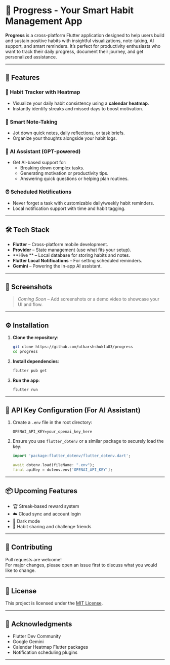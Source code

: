 
# 🧠 Progress - Your Smart Habit Management App

**Progress** is a cross-platform Flutter application designed to help users build and sustain positive habits with insightful visualizations, note-taking, AI support, and smart reminders. It’s perfect for productivity enthusiasts who want to track their daily progress, document their journey, and get personalized assistance.

---

## 🚀 Features

### 📅 Habit Tracker with Heatmap
- Visualize your daily habit consistency using a **calendar heatmap**.
- Instantly identify streaks and missed days to boost motivation.

### 📝 Smart Note-Taking
- Jot down quick notes, daily reflections, or task briefs.
- Organize your thoughts alongside your habit logs.

### 🤖 AI Assistant (GPT-powered)
- Get AI-based support for:
  - Breaking down complex tasks.
  - Generating motivation or productivity tips.
  - Answering quick questions or helping plan routines.

### ⏰ Scheduled Notifications
- Never forget a task with customizable daily/weekly habit reminders.
- Local notification support with time and habit tagging.

---

## 🛠 Tech Stack

- **Flutter** – Cross-platform mobile development.
- **Provider** – State management (use what fits your setup).
- **Hive ** – Local database for storing habits and notes.
- **Flutter Local Notifications** – For setting scheduled reminders.
- **Gemini** – Powering the in-app AI assistant.

---

## 📸 Screenshots

> _Coming Soon_ – Add screenshots or a demo video to showcase your UI and flow.

---

## ⚙️ Installation

1. **Clone the repository**:
   ```bash
   git clone https://github.com/utkarshshukla03/progress
   cd progress
   ```

2. **Install dependencies**:
   ```bash
   flutter pub get
   ```

3. **Run the app**:
   ```bash
   flutter run
   ```

---

## 🔐 API Key Configuration (For AI Assistant)

1. Create a `.env` file in the root directory:
   ```
   OPENAI_API_KEY=your_openai_key_here
   ```

2. Ensure you use `flutter_dotenv` or a similar package to securely load the key:
   ```dart
   import 'package:flutter_dotenv/flutter_dotenv.dart';

   await dotenv.load(fileName: ".env");
   final apiKey = dotenv.env['OPENAI_API_KEY'];
   ```

---

## 📦 Upcoming Features

- 🏆 Streak-based reward system  
- ☁️ Cloud sync and account login  
- 🌙 Dark mode  
- 👥 Habit sharing and challenge friends  

---

## 🤝 Contributing

Pull requests are welcome!  
For major changes, please open an issue first to discuss what you would like to change.

---

## 📄 License

This project is licensed under the [MIT License](LICENSE).

---

## 🙌 Acknowledgments

- Flutter Dev Community
- Google Gemini
- Calendar Heatmap Flutter packages
- Notification scheduling plugins

---

